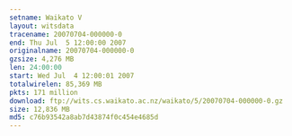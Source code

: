 ```yaml
---
setname: Waikato V
layout: witsdata
tracename: 20070704-000000-0
end: Thu Jul  5 12:00:00 2007
originalname: 20070704-000000-0
gzsize: 4,276 MB
len: 24:00:00
start: Wed Jul  4 12:00:01 2007
totalwirelen: 85,369 MB
pkts: 171 million
download: ftp://wits.cs.waikato.ac.nz/waikato/5/20070704-000000-0.gz
size: 12,836 MB
md5: c76b93542a8ab7d43874f0c454e4685d
---
```

